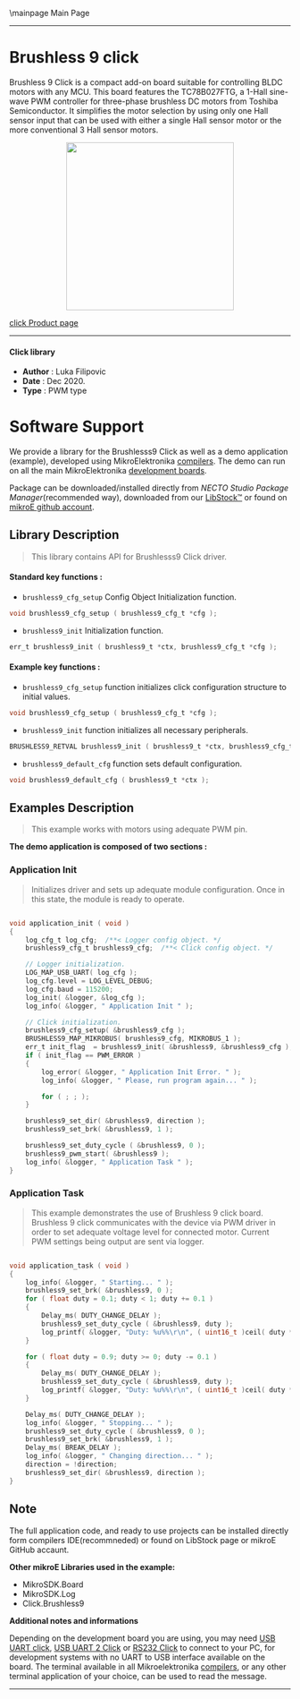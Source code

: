 \mainpage Main Page

---

# Brushless 9 click

Brushless 9 Click is a compact add-on board suitable for controlling BLDC motors with any MCU. This board features the TC78B027FTG, a 1-Hall sine-wave PWM controller for three-phase brushless DC motors from Toshiba Semiconductor. It simplifies the motor selection by using only one Hall sensor input that can be used with either a single Hall sensor motor or the more conventional 3 Hall sensor motors.

<p align="center">
  <img src="https://download.mikroe.com/images/click_for_ide/brushless-9-click-necto.png" height=300px>
</p>

[click Product page](https://www.mikroe.com/brushless-9-click)

---


#### Click library

- **Author**        : Luka Filipovic
- **Date**          : Dec 2020.
- **Type**          : PWM type


# Software Support

We provide a library for the Brushlesss9 Click
as well as a demo application (example), developed using MikroElektronika
[compilers](https://www.mikroe.com/necto-studio).
The demo can run on all the main MikroElektronika [development boards](https://www.mikroe.com/development-boards).

Package can be downloaded/installed directly from *NECTO Studio Package Manager*(recommended way), downloaded from our [LibStock&trade;](https://libstock.mikroe.com) or found on [mikroE github account](https://github.com/MikroElektronika/mikrosdk_click_v2/tree/master/clicks).

## Library Description

> This library contains API for Brushlesss9 Click driver.

#### Standard key functions :

- `brushless9_cfg_setup` Config Object Initialization function.
```c
void brushless9_cfg_setup ( brushless9_cfg_t *cfg );
```

- `brushless9_init` Initialization function.
```c
err_t brushless9_init ( brushless9_t *ctx, brushless9_cfg_t *cfg );
```

#### Example key functions :

- `brushless9_cfg_setup` function initializes click configuration structure to initial values.
```c
void brushless9_cfg_setup ( brushless9_cfg_t *cfg );
```

- `brushless9_init` function initializes all necessary peripherals.
```c
BRUSHLESS9_RETVAL brushless9_init ( brushless9_t *ctx, brushless9_cfg_t *cfg );
```

- `brushless9_default_cfg` function sets default configuration.
```c
void brushless9_default_cfg ( brushless9_t *ctx );
```

## Examples Description

> This example works with motors using adequate PWM pin.

**The demo application is composed of two sections :**

### Application Init

> Initializes driver and sets up adequate module
> configuration.
> Once in this state, the module is ready to
> operate.

```c

void application_init ( void )
{
    log_cfg_t log_cfg;  /**< Logger config object. */
    brushless9_cfg_t brushless9_cfg;  /**< Click config object. */

    // Logger initialization.
    LOG_MAP_USB_UART( log_cfg );
    log_cfg.level = LOG_LEVEL_DEBUG;
    log_cfg.baud = 115200;
    log_init( &logger, &log_cfg );
    log_info( &logger, " Application Init " );

    // Click initialization.
    brushless9_cfg_setup( &brushless9_cfg );
    BRUSHLESS9_MAP_MIKROBUS( brushless9_cfg, MIKROBUS_1 );
    err_t init_flag  = brushless9_init( &brushless9, &brushless9_cfg );
    if ( init_flag == PWM_ERROR )
    {
        log_error( &logger, " Application Init Error. " );
        log_info( &logger, " Please, run program again... " );

        for ( ; ; );
    }

    brushless9_set_dir( &brushless9, direction );
    brushless9_set_brk( &brushless9, 1 );

    brushless9_set_duty_cycle ( &brushless9, 0 );
    brushless9_pwm_start( &brushless9 );
    log_info( &logger, " Application Task " );
}

```

### Application Task

> This example demonstrates the use of Brushless 9 click board.
> Brushless 9 click communicates with the device via PWM driver in order to
> set adequate voltage level for connected motor.
> Current PWM settings being output are sent via logger.

```c

void application_task ( void )
{
    log_info( &logger, " Starting... " );
    brushless9_set_brk( &brushless9, 0 );
    for ( float duty = 0.1; duty < 1; duty += 0.1 )
    {
        Delay_ms( DUTY_CHANGE_DELAY );
        brushless9_set_duty_cycle ( &brushless9, duty );
        log_printf( &logger, "Duty: %u%%\r\n", ( uint16_t )ceil( duty * 100 ) );
    }

    for ( float duty = 0.9; duty >= 0; duty -= 0.1 )
    {
        Delay_ms( DUTY_CHANGE_DELAY );
        brushless9_set_duty_cycle ( &brushless9, duty );
        log_printf( &logger, "Duty: %u%%\r\n", ( uint16_t )ceil( duty * 100 ) );
    }

    Delay_ms( DUTY_CHANGE_DELAY );
    log_info( &logger, " Stopping... " );
    brushless9_set_duty_cycle ( &brushless9, 0 );
    brushless9_set_brk( &brushless9, 1 );
    Delay_ms( BREAK_DELAY );
    log_info( &logger, " Changing direction... " );
    direction = !direction;
    brushless9_set_dir( &brushless9, direction );
}

```

## Note

The full application code, and ready to use projects can be  installed directly form compilers IDE(recommneded) or found on LibStock page or mikroE GitHub accaunt.

**Other mikroE Libraries used in the example:**

- MikroSDK.Board
- MikroSDK.Log
- Click.Brushless9

**Additional notes and informations**

Depending on the development board you are using, you may need
[USB UART click](https://shop.mikroe.com/usb-uart-click),
[USB UART 2 Click](https://shop.mikroe.com/usb-uart-2-click) or
[RS232 Click](https://shop.mikroe.com/rs232-click) to connect to your PC, for
development systems with no UART to USB interface available on the board. The
terminal available in all Mikroelektronika
[compilers](https://shop.mikroe.com/compilers), or any other terminal application
of your choice, can be used to read the message.

---
